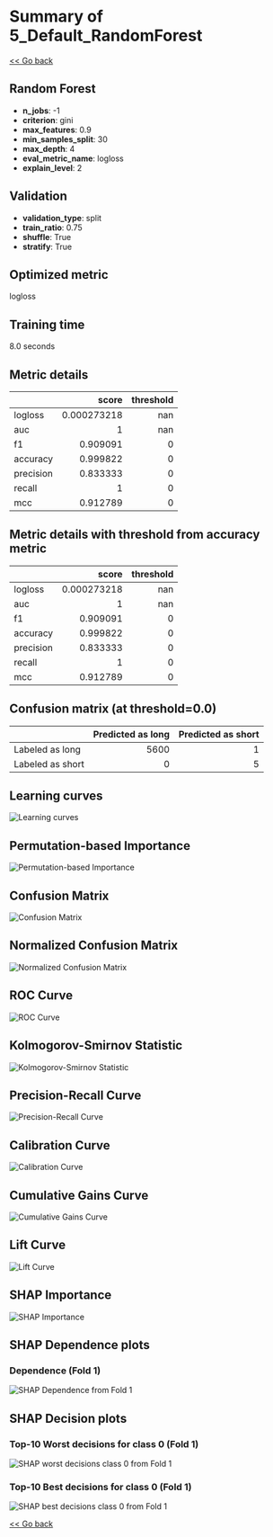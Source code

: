 # Summary of 5_Default_RandomForest

[<< Go back](../README.md)


## Random Forest
- **n_jobs**: -1
- **criterion**: gini
- **max_features**: 0.9
- **min_samples_split**: 30
- **max_depth**: 4
- **eval_metric_name**: logloss
- **explain_level**: 2

## Validation
 - **validation_type**: split
 - **train_ratio**: 0.75
 - **shuffle**: True
 - **stratify**: True

## Optimized metric
logloss

## Training time

8.0 seconds

## Metric details
|           |       score |   threshold |
|:----------|------------:|------------:|
| logloss   | 0.000273218 |         nan |
| auc       | 1           |         nan |
| f1        | 0.909091    |           0 |
| accuracy  | 0.999822    |           0 |
| precision | 0.833333    |           0 |
| recall    | 1           |           0 |
| mcc       | 0.912789    |           0 |


## Metric details with threshold from accuracy metric
|           |       score |   threshold |
|:----------|------------:|------------:|
| logloss   | 0.000273218 |         nan |
| auc       | 1           |         nan |
| f1        | 0.909091    |           0 |
| accuracy  | 0.999822    |           0 |
| precision | 0.833333    |           0 |
| recall    | 1           |           0 |
| mcc       | 0.912789    |           0 |


## Confusion matrix (at threshold=0.0)
|                  |   Predicted as long |   Predicted as short |
|:-----------------|--------------------:|---------------------:|
| Labeled as long  |                5600 |                    1 |
| Labeled as short |                   0 |                    5 |

## Learning curves
![Learning curves](learning_curves.png)

## Permutation-based Importance
![Permutation-based Importance](permutation_importance.png)
## Confusion Matrix

![Confusion Matrix](confusion_matrix.png)


## Normalized Confusion Matrix

![Normalized Confusion Matrix](confusion_matrix_normalized.png)


## ROC Curve

![ROC Curve](roc_curve.png)


## Kolmogorov-Smirnov Statistic

![Kolmogorov-Smirnov Statistic](ks_statistic.png)


## Precision-Recall Curve

![Precision-Recall Curve](precision_recall_curve.png)


## Calibration Curve

![Calibration Curve](calibration_curve_curve.png)


## Cumulative Gains Curve

![Cumulative Gains Curve](cumulative_gains_curve.png)


## Lift Curve

![Lift Curve](lift_curve.png)



## SHAP Importance
![SHAP Importance](shap_importance.png)

## SHAP Dependence plots

### Dependence (Fold 1)
![SHAP Dependence from Fold 1](learner_fold_0_shap_dependence.png)

## SHAP Decision plots

### Top-10 Worst decisions for class 0 (Fold 1)
![SHAP worst decisions class 0 from Fold 1](learner_fold_0_shap_class_0_worst_decisions.png)
### Top-10 Best decisions for class 0 (Fold 1)
![SHAP best decisions class 0 from Fold 1](learner_fold_0_shap_class_0_best_decisions.png)

[<< Go back](../README.md)
